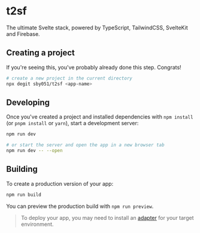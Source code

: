 # t2sf

The ultimate Svelte stack, powered by TypeScript, TailwindCSS, SvelteKit and Firebase.

## Creating a project

If you're seeing this, you've probably already done this step. Congrats!

```bash
# create a new project in the current directory
npx degit sby051/t2sf <app-name>
```

## Developing

Once you've created a project and installed dependencies with `npm install` (or `pnpm install` or `yarn`), start a development server:

```bash
npm run dev

# or start the server and open the app in a new browser tab
npm run dev -- --open
```

## Building

To create a production version of your app:

```bash
npm run build
```

You can preview the production build with `npm run preview`.

> To deploy your app, you may need to install an [adapter](https://kit.svelte.dev/docs/adapters) for your target environment.
